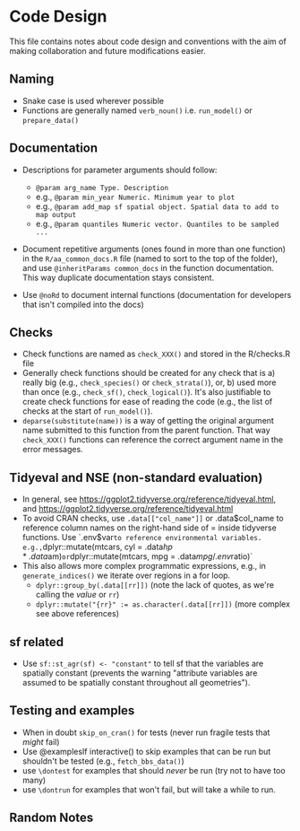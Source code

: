 # Code Design

This file contains notes about code design and conventions with the aim of
making collaboration and future modifications easier.

## Naming
- Snake case is used wherever possible
- Functions are generally named `verb_noun()` i.e. `run_model()` or `prepare_data()`

## Documentation
- Descriptions for parameter arguments should follow:
  - `@param arg_name Type. Description`
  - e.g., `@param min_year Numeric. Minimum year to plot`
  - e.g., `@param add_map sf spatial object. Spatial data to add to map output`
  - e.g., `@param quantiles Numeric vector. Quantiles to be sampled ...`

- Document repetitive arguments (ones found in more than one function) in the
  `R/aa_common_docs.R` file (named to sort to the top of the folder), and use
  `@inheritParams common_docs` in the function documentation. This way 
  duplicate documentation stays consistent. 

- Use `@noRd` to document internal functions (documentation for developers that
  isn't compiled into the docs)

## Checks
- Check functions are named as `check_XXX()` and stored in the R/checks.R file
- Generally check functions should be created for any check that is
  a) really big (e.g., `check_species()` or `check_strata()`), or,
  b) used more than once (e.g., `check_sf()`, `check_logical()`). 
  It's also justifiable to create check functions for ease of reading the code
    (e.g., the list of checks at the start of `run_model()`).
- `deparse(substitute(name))` is a way of getting the original argument name 
  submitted to this function from the parent function. That way `check_XXX()` 
  functions can reference the correct argument name in the error messages.


## Tidyeval and NSE (non-standard evaluation)
- In general, see https://ggplot2.tidyverse.org/reference/tidyeval.html, and
  https://ggplot2.tidyverse.org/reference/tidyeval.html
- To avoid CRAN checks, use `.data[["col_name"]]` or .data$col_name to reference
  column names on the right-hand side of = inside tidyverse functions. Use `.env$var` to reference
  environmental variables. e.g.,
  `dplyr::mutate(mtcars, cyl = .data$hp * .data$am)` or
  `dplyr::mutate(mtcars, mpg = .data$mpg / .env$ratio)`
- This also allows more complex programmatic expressions, e.g., in 
  `generate_indices()` we iterate over regions in a for loop.
    - `dplyr::group_by(.data[[rr]])` (note the lack of quotes, as we're calling
      the *value* or `rr`)
    - `dplyr::mutate("{rr}" := as.character(.data[[rr]])` (more complex see above references)

## sf related
- Use `sf::st_agr(sf) <- "constant"` to tell sf that the variables are spatially 
  constant (prevents the warning "attribute variables are assumed to be
  spatially constant throughout all geometries").


## Testing and examples
- When in doubt `skip_on_cran()` for tests (never run fragile tests that *might* fail)
- Use @examplesIf interactive() to skip examples that can be run but shouldn't
  be tested (e.g., `fetch_bbs_data()`)
- use `\dontest` for examples that should *never* be run (try not to have too many)
- use `\dontrun` for examples that won't fail, but will take a while to run.

## Random Notes
